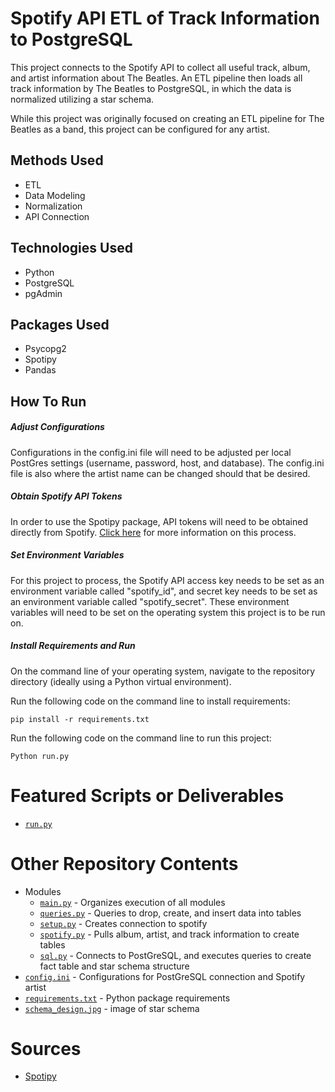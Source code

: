 # Spotify API ETL of Track Information to PostgreSQL
This project connects to the Spotify API to collect all useful track, album, and artist information about The Beatles. An ETL pipeline then loads all track information by The Beatles to PostgreSQL, in which the data is normalized utilizing a star schema. 

While this project was originally focused on creating an ETL pipeline for The Beatles as a band, this project can be configured for any artist.

## Methods Used
* ETL
* Data Modeling
* Normalization
* API Connection

## Technologies Used
* Python
* PostgreSQL
* pgAdmin

## Packages Used
* Psycopg2
* Spotipy
* Pandas

## How To Run

##### *Adjust Configurations*
Configurations in the config.ini file will need to be adjusted per local PostGres settings (username, password, host, and database). The config.ini file is also where the artist name can be changed should that be desired.

##### *Obtain Spotify API Tokens*
In order to use the Spotipy package, API tokens will need to be obtained directly from Spotify. [Click here](https://developer.spotify.com/documentation/general/guides/authorization-guide/) for more information on this process.

##### *Set Environment Variables*
For this project to process, the Spotify API access key needs to be set as an environment variable called "spotify_id", and secret key needs to be set as an environment variable called "spotify_secret". These environment variables will need to be set on the operating system this project is to be run on.

##### *Install Requirements and Run*
On the command line of your operating system, navigate to the repository directory (ideally using a Python virtual environment).

Run the following code on the command line to install requirements:
```
pip install -r requirements.txt 
```

Run the following code on the command line to run this project:
```
Python run.py
```
# Featured Scripts or Deliverables
* [```run.py```](run.py)

# Other Repository Contents
* Modules
    * [```main.py```](modules/main.py) - Organizes execution of all modules
    * [```queries.py```](modules/queries.py) - Queries to drop, create, and insert data into tables
    * [```setup.py```](modules/setup.py) - Creates connection to spotify
    * [```spotify.py```](modules/spotify.py) - Pulls album, artist, and track information to create tables
    * [```sql.py```](modules/sql.py) - Connects to PostGreSQL, and executes queries to create fact table and star schema structure
* [```config.ini```](config.ini) - Configurations for PostGreSQL connection and Spotify artist
* [```requirements.txt```](requirements.txt) - Python package requirements
* [```schema_design.jpg```](https://github.com/ErikaJacobs/Beatles-Bops/blob/master/schema_design.jpg) - image of star schema

# Sources
* [Spotipy](https://spotipy.readthedocs.io/)
